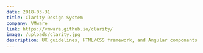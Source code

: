 ```yaml
---
date: 2018-03-31
title: Clarity Design System
company: VMware
link: https://vmware.github.io/clarity/
image: /uploads/clarity.jpg
description: UX guidelines, HTML/CSS framework, and Angular components working together to craft exceptional experiences.
---
```

